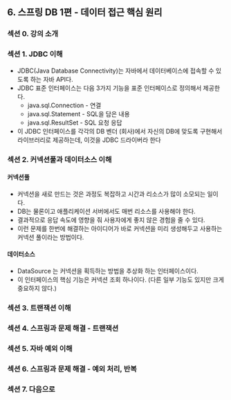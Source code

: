 ## 6. 스프링 DB 1편 - 데이터 접근 핵심 원리

### 섹션 0. 강의 소개

### 섹션 1. JDBC 이해

- JDBC(Java Database Connectivity)는 자바에서 데이터베이스에 접속할 수 있도록 하는 자바 API다.
- JDBC 표준 인터페이스는 다음 3가지 기능을 표준 인터페이스로 정의해서 제공한다.
    - java.sql.Connection - 연결
    - java.sql.Statement - SQL을 담은 내용
    - java.sql.ResultSet - SQL 요청 응답
- 이 JDBC 인터페이스를 각각의 DB 벤더 (회사)에서 자신의 DB에 맞도록 구현해서 라이브러리로 제공하는데, 이것을 JDBC 드라이버라 한다

### 섹션 2. 커넥션풀과 데이터소스 이해

#### 커넥션풀

- 커넥션을 새로 만드는 것은 과정도 복잡하고 시간과 리소스가 많이 소모되는 일이다.
- DB는 물론이고 애플리케이션 서버에서도 매번 리소스를 사용해야 한다.
- 결과적으로 응답 속도에 영향을 줘 사용자에게 좋지 않은 경험을 줄 수 있다.
- 이런 문제를 한번에 해결하는 아이디어가 바로 커넥션을 미리 생성해두고 사용하는 커넥션 풀이라는 방법이다.

#### 데이터소스

- DataSource 는 커넥션을 획득하는 방법을 추상화 하는 인터페이스이다.
- 이 인터페이스의 핵심 기능은 커넥션 조회 하나이다. (다른 일부 기능도 있지만 크게 중요하지 않다.)

### 섹션 3. 트랜잭션 이해

### 섹션 4. 스프링과 문제 해결 - 트랜잭션

### 섹션 5. 자바 예외 이해

### 섹션 6. 스프링과 문제 해결 - 예외 처리, 반복

### 섹션 7. 다음으로
